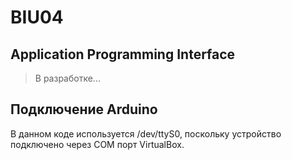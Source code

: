 # BIU04
## Application Programming Interface
>В разработке...

## Подключение Arduino
В данном коде используется /dev/ttyS0, поскольку устройство подключено через COM порт VirtualBox.
